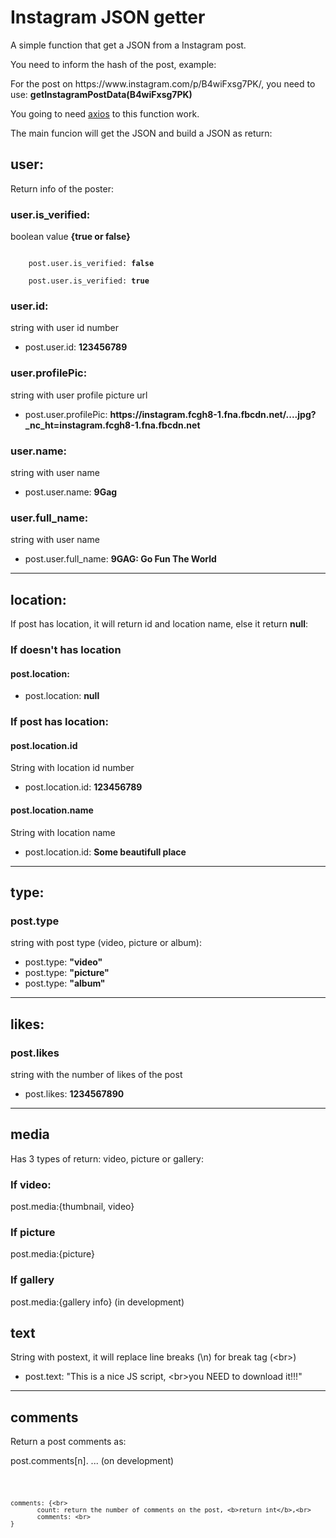 <h1>
    Instagram JSON getter
</h1>
<p>
    A simple function that get a JSON from a Instagram post.
</p>
<p>
    You need to inform the hash of the post, example:
</p>
<p>
    For the post on https://www.instagram.com/p/B4wiFxsg7PK/, you need to use: <b>getInstagramPostData(B4wiFxsg7PK)</b>
</p>
<p>
    You going to need <a href="https://unpkg.com/axios/dist/axios.min.js">axios</a> to this function work.
</p>
<p>
    The main funcion will get the JSON and build a JSON as return:
</p>
<h2>user:</h2>
<p>Return info of the poster:</p>
<h3>user.is_verified:</h3>
<p>boolean value <b>{true or false}</b></p>
<code>
    post.user.is_verified: <b>false</b>
</code>
<code>
    post.user.is_verified: <b>true</b>
</code>


<h3>user.id:</h3>
<p>string with user id number</p>
<ul>
    <li>post.user.id: <b>123456789</b></li>
</ul>

<h3>user.profilePic:</h3>
<p>string with user profile picture url</p>
<ul>
    <li>post.user.profilePic:
        <b>https://instagram.fcgh8-1.fna.fbcdn.net/....jpg?_nc_ht=instagram.fcgh8-1.fna.fbcdn.net</b></li>
</ul>

<h3>user.name:</h3>
<p>string with user name</p>
<ul>
    <li>post.user.name: <b>9Gag</b></li>
</ul>

<h3>user.full_name:</h3>
<p>string with user name</p>
<ul>
    <li>post.user.full_name: <b>9GAG: Go Fun The World</b></li>
</ul>
<hr>

<h2>location: </h2>
<p>If post has location, it will return id and location name, else it return <b>null</b>:</p>

<h3>If doesn't has location</h3>
<h4>post.location:</h4>
<ul>
    <li>post.location: <b>null</b></li>
</ul>

<h3>If post has location:</h3>
<h4>post.location.id</h4>
<p>String with location id number</p>
<ul>
    <li>post.location.id: <b>123456789</b></li>
</ul>

<h4>post.location.name</h4>
<p>String with location name</p>
<ul>
    <li>post.location.id: <b>Some beautifull place</b></li>
</ul>
<hr>

<h2>type:</h2>
<h3>post.type</h3>
<p>string with post type (video, picture or album):</p>
<ul>
    <li>post.type: <b>"video"</b></li>
    <li>post.type: <b>"picture"</b></li>
    <li>post.type: <b>"album"</b></li>
</ul>
<hr>

<h2>likes:</h2>
<h3>post.likes</h3>
<p>string with the number of likes of the post</p>
<ul>
    <li>
        post.likes: <b>1234567890</b>
    </li>
</ul>
<hr>

<h2>media</h2>
<p>Has 3 types of return: video, picture or gallery:</p>

<h3>If video:</h3>
<p>post.media:{thumbnail, video}</p>

<h3>If picture</h3>
<p>post.media:{picture}</p>

<h3>If gallery</h3>
<p>post.media:{gallery info} (in development)</p>

<h2>text</h2>
<p>String with postext, it will replace line breaks (\n) for break tag (&lt;br&gt;)</p>
<ul>
    <li>
        post.text: "This is a nice JS script, &lt;br&gt;you NEED to download it!!!"
    </li>
</ul>
<hr>

<h2>comments</h2>
<p>Return a post comments as:</p>
<p>post.comments[n]. ... (on development)</p>

<code>

    comments: {<br>
           count: return the number of comments on the post, <b>return int</b>,<br>
           comments: <br>
    }

</code>
